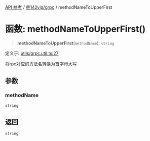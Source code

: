 [API 参考](../wiki/Home) / [@142vip/grpc](../wiki/@142vip.grpc) / methodNameToUpperFirst

# 函数: methodNameToUpperFirst()

> **methodNameToUpperFirst**(`methodName`): `string`

定义于: [utils/grpc.util.ts:27](https://github.com/142vip/core-x/blob/25cf658819688f02293d600e7003b5877a2f9489/packages/grpc/src/utils/grpc.util.ts#L27)

将rpc对应的方法名转换为首字母大写

## 参数

### methodName

`string`

## 返回

`string`
